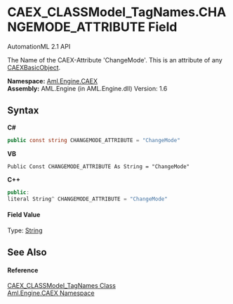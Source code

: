 # CAEX_CLASSModel_TagNames.CHANGEMODE_ATTRIBUTE Field
AutomationML 2.1 API 

The Name of the CAEX-Attribute 'ChangeMode'. This is an attribute of any <a href="T_Aml_Engine_CAEX_CAEXBasicObject">CAEXBasicObject</a>.

**Namespace:**&nbsp;<a href="N_Aml_Engine_CAEX">Aml.Engine.CAEX</a><br />**Assembly:**&nbsp;AML.Engine (in AML.Engine.dll) Version: 1.6

## Syntax

**C#**<br />
``` C#
public const string CHANGEMODE_ATTRIBUTE = "ChangeMode"
```

**VB**<br />
``` VB
Public Const CHANGEMODE_ATTRIBUTE As String = "ChangeMode"
```

**C++**<br />
``` C++
public:
literal String^ CHANGEMODE_ATTRIBUTE = "ChangeMode"
```


#### Field Value
Type: <a href="https://docs.microsoft.com/dotnet/api/system.string" target="_parent" rel="noopener noreferrer">String</a>

## See Also


#### Reference
<a href="T_Aml_Engine_CAEX_CAEX_CLASSModel_TagNames">CAEX_CLASSModel_TagNames Class</a><br /><a href="N_Aml_Engine_CAEX">Aml.Engine.CAEX Namespace</a><br />